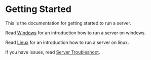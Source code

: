 # Getting Started

This is the documentation for getting started to run a server.

Read [Windows](windows.md) for an introduction how to run a server on windows.

Read [Linux](linux.md) for an introduction how to run a server on linux.


If you have issues, read [Server Troubleshoot](../troubleshooting/server.md).